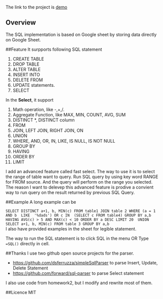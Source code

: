 The link to the project is [demo](https://docs.google.com/spreadsheet/ccc?key=0AlMMHFOg-bRZdHlJSlV5VXpfbElZSHY2c05iem5mR3c&usp=sharing)

## Overview
The SQL implementation is based on Google sheet by storing data directly on Google Sheet.

##Feature
It surpports following SQL statement

1. CREATE TABLE
2. DROP TABLE
3. ALTER TABLE
4. INSERT INTO
5. DELETE FROM
6. UPDATE statements.
7. SELECT

In the **Select**, it support 

1. Math operation, like -,+,/. 
2. Aggregate Function, like MAX, MIN, COUNT, AVG, SUM
3. DISTINCT *, DISTINCT column 
4. FROM 
5. JOIN, LEFT JOIN, RIGHT JOIN, ON
6. UNION
7. WHERE, AND, OR, IN, LIKE, IS NULL, IS NOT NULL
8. GROUP BY
9. HAVING
10. ORDER BY
11. LIMIT

I add an advanced feature called fast select. The way to use it is to select the range of table want to query. Run SQL query by using key word RANGE for FROM source. And the query will perform on the range you selected. The reason I want to delevep this advanced feature is prodive a convient way to run query on the result returned by previous SQL Query.

##Example
A long example can be 

```SELECT DISTINCT a+1, b, MIN(c) FROM table1 JOIN table 2 WHERE (a = 1 AND b  LIKE  '%dads') OR c IN  (SELECT c FROM table4) GROUP BY a,b HAVING AVG(c) > 5 AND MAX(c) < 10 ORDER BY a DESC LIMIT 20  UNION SELECT a+1, b, MIN(c) FROM table 3 GROUP BY a,b```  
I also have provided examples in the sheet for legible statement. 

The way to run the SQL statement is to click SQL in the menu OR Type `=SQL()` directly in cell.

##Thanks
I use two github open source projects for the parser. 

*  https://github.com/dsferruzza/simpleSqlParser to parse Insert, Update, Delete Statement
*  https://github.com/forward/sql-parser to parse Select statement

I also use code from homework2, but I modify and rewrite most of them.

##Licence
MIT


